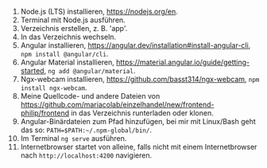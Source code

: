 1. Node.js (LTS) installieren, https://nodejs.org/en.
2. Terminal mit Node.js ausführen.
3. Verzeichnis erstellen, z. B. 'app'.
4. In das Verzeichnis wechseln.
5. Angular installieren, https://angular.dev/installation#install-angular-cli, `npm install @angular/cli`.
6. Angular Material installieren, https://material.angular.io/guide/getting-started, `ng add @angular/material`.
7. Ngx-webcam installieren, https://github.com/basst314/ngx-webcam, `npm install ngx-webcam`.
8. Meine Quellcode- und andere Dateien von https://github.com/mariacolab/einzelhandel/new/frontend-philip/frontend in das Verzeichnis runterladen oder klonen.
9. Angular-Binärdateien zum Pfad hinzufügen, bei mir mit Linux/Bash geht das so: `PATH=$PATH:~/.npm-global/bin/`.
10. Im Terminal `ng serve` ausführen.
11. Internetbrowser startet von alleine, falls nicht mit einem Internetbrowser nach `http://localhost:4200` navigieren.
